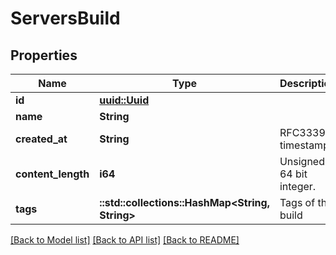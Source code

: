 # ServersBuild

## Properties

Name | Type | Description | Notes
------------ | ------------- | ------------- | -------------
**id** | [**uuid::Uuid**](uuid::Uuid.md) |  | 
**name** | **String** |  | 
**created_at** | **String** | RFC3339 timestamp | 
**content_length** | **i64** | Unsigned 64 bit integer. | 
**tags** | **::std::collections::HashMap<String, String>** | Tags of this build | 

[[Back to Model list]](../README.md#documentation-for-models) [[Back to API list]](../README.md#documentation-for-api-endpoints) [[Back to README]](../README.md)


